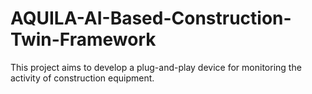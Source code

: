 # AQUILA-AI-Based-Construction-Twin-Framework
This project aims to develop a plug-and-play device for monitoring the activity of construction equipment.
